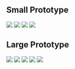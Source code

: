 ## Small Prototype
![](http://i1172.photobucket.com/albums/r575/everstrange/smartmedtravels.jpg)
![](http://i1172.photobucket.com/albums/r575/everstrange/front.jpg)
![](http://i1172.photobucket.com/albums/r575/everstrange/leftside.jpg)
![](http://i1172.photobucket.com/albums/r575/everstrange/top.jpg)

## Large Prototype
![](http://i1172.photobucket.com/albums/r575/everstrange/smartmednotes.jpg)
![](http://i1172.photobucket.com/albums/r575/everstrange/smartmed.jpg)
![](http://i1172.photobucket.com/albums/r575/everstrange/smartMedleft.jpg)
![](http://i1172.photobucket.com/albums/r575/everstrange/smartMedback.jpg)
![](http://i1172.photobucket.com/albums/r575/everstrange/smartMedfront.jpg)
